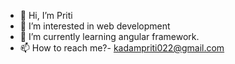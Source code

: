 - 👋 Hi, I’m Priti
- 👀 I’m interested in web development 
- 🌱 I’m currently learning angular framework.
- 📫 How to reach me?- kadampriti022@gmail.com

<!---
7pri/7pri is a ✨ special ✨ repository because its `README.md` (this file) appears on your GitHub profile.
You can click the Preview link to take a look at your changes.
--->

